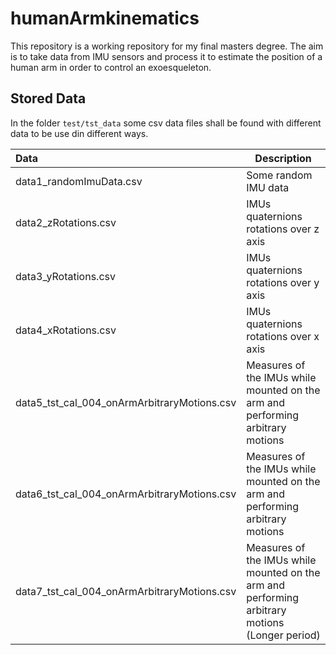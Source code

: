 # humanArmkinematics
This repository is a working repository for my final masters degree. The aim is to take data from IMU sensors and process it to estimate the position of a human arm in order to control an exoesqueleton. 

## Stored Data

In the folder `test/tst_data` some csv data files shall be found with different data to be use din different ways.

| Data                                              | Description |
| :--                                               | ----------- |
| data1_randomImuData.csv                           | Some random IMU data |
| data2_zRotations.csv                              | IMUs quaternions rotations over z axis | 
| data3_yRotations.csv                              | IMUs quaternions rotations over y axis | 
| data4_xRotations.csv                              | IMUs quaternions rotations over x axis | 
| data5_tst_cal_004_onArmArbitraryMotions.csv       | Measures of the IMUs while mounted on the arm and performing arbitrary motions | 
| data6_tst_cal_004_onArmArbitraryMotions.csv       | Measures of the IMUs while mounted on the arm and performing arbitrary motions | 
| data7_tst_cal_004_onArmArbitraryMotions.csv       | Measures of the IMUs while mounted on the arm and performing arbitrary motions (Longer period) | 